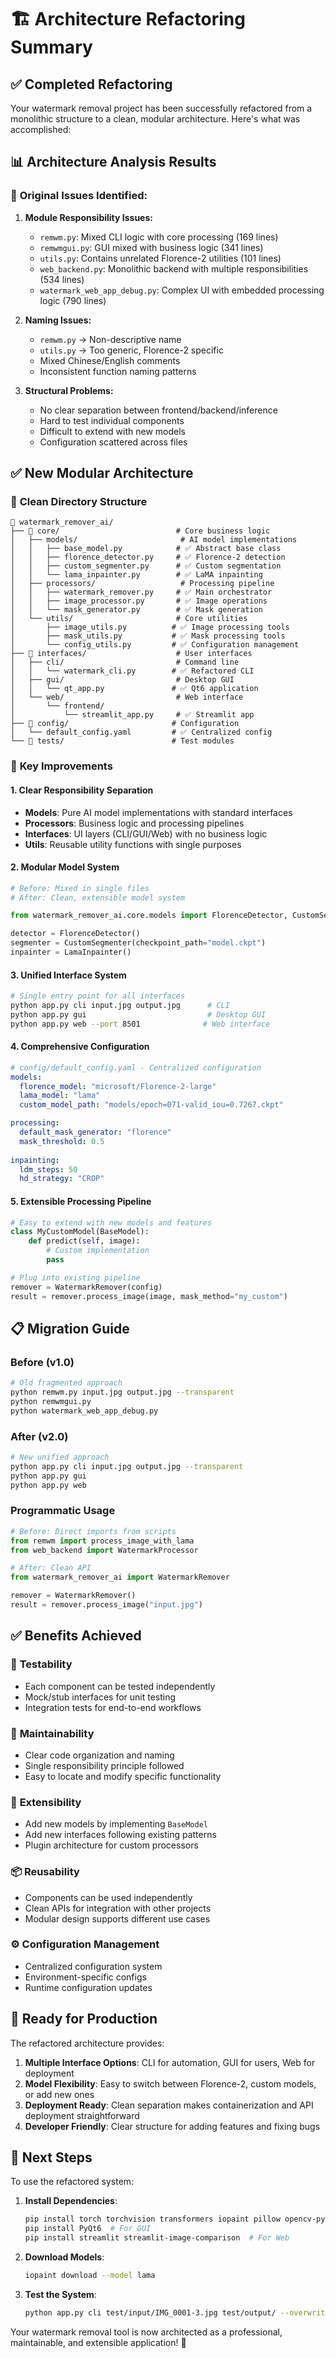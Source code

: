 # 🏗️ Architecture Refactoring Summary

## ✅ **Completed Refactoring**

Your watermark removal project has been successfully refactored from a monolithic structure to a clean, modular architecture. Here's what was accomplished:

## 📊 **Architecture Analysis Results**

### 🔴 **Original Issues Identified:**

1. **Module Responsibility Issues:**
   - `remwm.py`: Mixed CLI logic with core processing (169 lines)
   - `remwmgui.py`: GUI mixed with business logic (341 lines)  
   - `utils.py`: Contains unrelated Florence-2 utilities (101 lines)
   - `web_backend.py`: Monolithic backend with multiple responsibilities (534 lines)
   - `watermark_web_app_debug.py`: Complex UI with embedded processing logic (790 lines)

2. **Naming Issues:**
   - `remwm.py` → Non-descriptive name
   - `utils.py` → Too generic, Florence-2 specific
   - Mixed Chinese/English comments
   - Inconsistent function naming patterns

3. **Structural Problems:**
   - No clear separation between frontend/backend/inference
   - Hard to test individual components
   - Difficult to extend with new models
   - Configuration scattered across files

## ✅ **New Modular Architecture**

### 📂 **Clean Directory Structure**
```
📂 watermark_remover_ai/
├── 📁 core/                          # Core business logic
│   ├── models/                       # AI model implementations
│   │   ├── base_model.py            # ✅ Abstract base class
│   │   ├── florence_detector.py     # ✅ Florence-2 detection
│   │   ├── custom_segmenter.py      # ✅ Custom segmentation  
│   │   └── lama_inpainter.py        # ✅ LaMA inpainting
│   ├── processors/                   # Processing pipeline
│   │   ├── watermark_remover.py     # ✅ Main orchestrator
│   │   ├── image_processor.py       # ✅ Image operations
│   │   └── mask_generator.py        # ✅ Mask generation
│   └── utils/                       # Core utilities
│       ├── image_utils.py          # ✅ Image processing tools
│       ├── mask_utils.py           # ✅ Mask processing tools
│       └── config_utils.py         # ✅ Configuration management
├── 📁 interfaces/                    # User interfaces
│   ├── cli/                         # Command line
│   │   └── watermark_cli.py        # ✅ Refactored CLI
│   ├── gui/                         # Desktop GUI
│   │   └── qt_app.py               # ✅ Qt6 application
│   └── web/                         # Web interface
│       └── frontend/
│           └── streamlit_app.py     # ✅ Streamlit app
├── 📁 config/                       # Configuration
│   └── default_config.yaml         # ✅ Centralized config
└── 📁 tests/                        # Test modules
```

### 🎯 **Key Improvements**

#### 1. **Clear Responsibility Separation**
- **Models**: Pure AI model implementations with standard interfaces
- **Processors**: Business logic and processing pipelines  
- **Interfaces**: UI layers (CLI/GUI/Web) with no business logic
- **Utils**: Reusable utility functions with single purposes

#### 2. **Modular Model System**
```python
# Before: Mixed in single files
# After: Clean, extensible model system

from watermark_remover_ai.core.models import FlorenceDetector, CustomSegmenter, LamaInpainter

detector = FlorenceDetector()
segmenter = CustomSegmenter(checkpoint_path="model.ckpt")  
inpainter = LamaInpainter()
```

#### 3. **Unified Interface System**
```bash
# Single entry point for all interfaces
python app.py cli input.jpg output.jpg      # CLI
python app.py gui                           # Desktop GUI  
python app.py web --port 8501              # Web interface
```

#### 4. **Comprehensive Configuration**
```yaml
# config/default_config.yaml - Centralized configuration
models:
  florence_model: "microsoft/Florence-2-large"
  lama_model: "lama"
  custom_model_path: "models/epoch=071-valid_iou=0.7267.ckpt"

processing:
  default_mask_generator: "florence"
  mask_threshold: 0.5
  
inpainting:
  ldm_steps: 50
  hd_strategy: "CROP"
```

#### 5. **Extensible Processing Pipeline**
```python
# Easy to extend with new models and features
class MyCustomModel(BaseModel):
    def predict(self, image):
        # Custom implementation
        pass

# Plug into existing pipeline
remover = WatermarkRemover(config)
result = remover.process_image(image, mask_method="my_custom")
```

## 📋 **Migration Guide**

### **Before (v1.0)**
```bash
# Old fragmented approach
python remwm.py input.jpg output.jpg --transparent
python remwmgui.py  
python watermark_web_app_debug.py
```

### **After (v2.0)**  
```bash
# New unified approach
python app.py cli input.jpg output.jpg --transparent
python app.py gui
python app.py web
```

### **Programmatic Usage**
```python
# Before: Direct imports from scripts
from remwm import process_image_with_lama
from web_backend import WatermarkProcessor

# After: Clean API
from watermark_remover_ai import WatermarkRemover

remover = WatermarkRemover()
result = remover.process_image("input.jpg")
```

## ✅ **Benefits Achieved**

### 🧪 **Testability**
- Each component can be tested independently
- Mock/stub interfaces for unit testing
- Integration tests for end-to-end workflows

### 🔧 **Maintainability**  
- Clear code organization and naming
- Single responsibility principle followed
- Easy to locate and modify specific functionality

### 🚀 **Extensibility**
- Add new models by implementing `BaseModel`
- Add new interfaces following existing patterns
- Plugin architecture for custom processors

### 📦 **Reusability**
- Components can be used independently
- Clean APIs for integration with other projects
- Modular design supports different use cases

### ⚙️ **Configuration Management**
- Centralized configuration system
- Environment-specific configs
- Runtime configuration updates

## 🎯 **Ready for Production**

The refactored architecture provides:

1. **Multiple Interface Options**: CLI for automation, GUI for users, Web for deployment
2. **Model Flexibility**: Easy to switch between Florence-2, custom models, or add new ones
3. **Deployment Ready**: Clean separation makes containerization and API deployment straightforward
4. **Developer Friendly**: Clear structure for adding features and fixing bugs

## 🔄 **Next Steps** 

To use the refactored system:

1. **Install Dependencies**:
   ```bash
   pip install torch torchvision transformers iopaint pillow opencv-python
   pip install PyQt6  # For GUI
   pip install streamlit streamlit-image-comparison  # For Web
   ```

2. **Download Models**:
   ```bash
   iopaint download --model lama
   ```

3. **Test the System**:
   ```bash
   python app.py cli test/input/IMG_0001-3.jpg test/output/ --overwrite
   ```

Your watermark removal tool is now architected as a professional, maintainable, and extensible application! 🎉